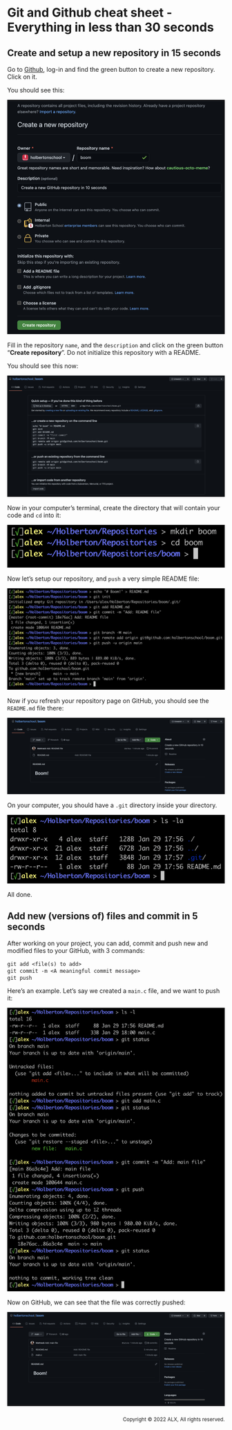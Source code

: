 # Git and Github cheat sheet - Everything in less than 30 seconds
## Create and setup a new repository in 15 seconds
Go to [Github](https://github.com/), log-in and find the green button to create a new repository. Click on it.

You should see this:

![Create a new repository](../Media/Create_Repository_Page.png)

Fill in the repository `name`, and the `description` and click on the green button “**Create repository**”. Do not initialize this repository with a README.

You should see this now:

![Fresh Repository Main Page](../Media/Fresh_Repository_Main_Page.png)

Now in your computer’s terminal, create the directory that will contain your code and `cd` into it:

![Create Directory](../Media/Create_Directory.png)

Now let’s setup our repository, and `push` a very simple README file:

![Pushing README.MD file](../Media/Pushing_README_file.png)

Now if you refresh your repository page on GitHub, you should see the `README.md` file there:

![README.md on main repository page](../Media/README_on_Repository_Main_Page.png)

On your computer, you should have a `.git` directory inside your directory.

![.git directory](../Media/git_Directory.png)

All done.


## Add new (versions of) files and commit in 5 seconds

After working on your project, you can add, commit and push new and modified files to your GitHub, with 3 commands:
```
git add <file(s) to add>
git commit -m <A meaningful commit message>
git push
```
Here’s an example. Let’s say we created a `main.c` file, and we want to push it:

![Pushing main.c file](../Media/Pushing_C_file.png)

Now on GitHub, we can see that the file was correctly pushed:

![main.c file on main repository page](../Media/C_File_in_Repository.png)

<p align="right"><sub>Copyright © 2022 ALX, All rights reserved.</sub></p>